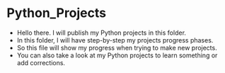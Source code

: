 # Python_Projects

- Hello there. I will publish my Python projects in this folder.
- In this folder, I will have step-by-step my projects progress phases.
- So this file will show my progress when trying to make new projects.
- You can also take a look at my Python projects to learn something or add corrections.
